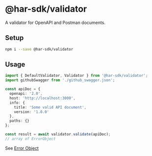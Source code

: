 # @har-sdk/validator

A validator for OpenAPI and Postman documents.

## Setup

```bash
npm i --save @har-sdk/validator
```

## Usage

```ts
import { DefaultValidator, Validator } from '@har-sdk/validator';
import githubSwagger from './github_swagger.json';

const apiDoc = {
  openapi: '2.0',
  host: 'http://localhost:3000',
  info: {
    title: 'Some valid API document',
    version: '1.0.0'
  },
  paths: {}
};

const result = await validator.validate(apiDoc);
// array of ErrorObject
```

See [Error Object](https://ajv.js.org/api.html#error-objects)
